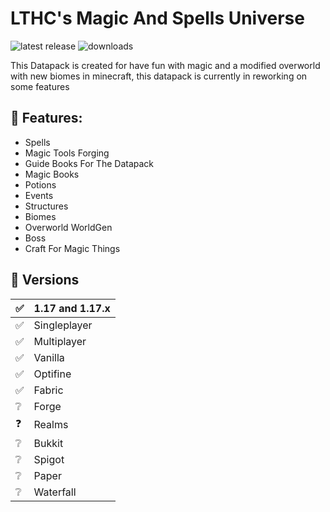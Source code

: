# LTHC's Magic And Spells Universe
![latest release](https://img.shields.io/github/v/release/LTHCTheMaster/LTHC-s-Magic-And-Spells-Universe?style=flat-square) ![downloads](https://img.shields.io/github/downloads/LTHCTheMaster/LTHC-s-Magic-And-Spells-Universe/total?style=flat-square)

This Datapack is created for have fun with magic and a modified overworld with new biomes in minecraft, this datapack is currently in reworking on some features

## 📜 Features:
- Spells
- Magic Tools Forging
- Guide Books For The Datapack
- Magic Books
- Potions
- Events
- Structures
- Biomes
- Overworld WorldGen
- Boss
- Craft For Magic Things

## 💽 Versions
| ✅   | 1.17 and 1.17.x |
| --- | --------------- |
| ✅   | Singleplayer    |
| ✅   | Multiplayer     |
| ✅   | Vanilla         |
| ✅   | Optifine        |
| ✅   | Fabric          |
| ❔   | Forge           |
| ❓   | Realms          |
| ❔   | Bukkit          |
| ❔   | Spigot          |
| ❔   | Paper           |
| ❔   | Waterfall       |
